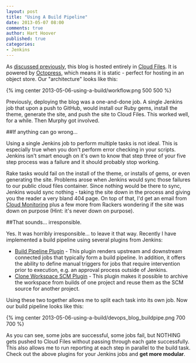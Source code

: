 ```yaml
---
layout: post
title: "Using A Build Pipeline"
date: 2013-05-07 08:00
comments: true
author: Hart Hoover
published: true
categories:
- Jenkins
---
```

As [discussed previously](http://devops.rackspace.com/the-new-devops-blog.html), this blog is hosted entirely in [Cloud Files](http://www.rackspace.com/cloud/files/). It is powered by [Octopress](http://octopress.org), which means it is static - perfect for hosting in an object store. Our "architecture" looks like this:

{% img center 2013-05-06-using-a-build/workflow.png 500 500 %}

Previously, deploying the blog was a one-and-done job. A single Jenkins job that upon a push to GitHub, would install our Ruby gems, install the theme, generate the site, and push the site to Cloud Files. This worked well, for a while. Then Murphy got involved.<!--More-->

##If anything can go wrong...

Using a single Jenkins job to perform multiple tasks is not ideal. This is especially true when you don't perform error checking in your scripts. Jenkins isn't smart enough on it's own to know that step three of your five step process was a failure and it should probably stop working.

Rake tasks would fail on the install of the theme, or installs of gems, or even generating the site. Problems arose when Jenkins would sync those failures to our public cloud files container. Since nothing would be there to sync, Jenkins would sync nothing - taking the site down in the process and giving you the reader a very bland 404 page. On top of that, I'd get an email from [Cloud Monitoring](http://www.rackspace.com/cloud/monitoring/) plus a few more from Rackers wondering if the site was down on purpose (Hint: it's never down on purpose).

##That sounds... irresponsible.

Yes. It was horribly irresponsible... to leave it that way. Recently I have implemented a build pipeline using several plugins from Jenkins:

* [Build Pipeline Plugin](https://github.com/jenkinsci/build-pipeline-plugin) - This plugin renders upstream and downstream connected jobs that typically form a build pipeline. In addition, it offers the ability to define manual triggers for jobs that require intervention prior to execution, e.g. an approval process outside of Jenkins.
* [Clone Workspace SCM Plugin](https://wiki.jenkins-ci.org/display/JENKINS/Clone+Workspace+SCM+Plugin) - This plugin makes it possible to archive the workspace from builds of one project and reuse them as the SCM source for another project.

Using these two together allows me to split each task into its own job. Now our build pipeline looks like this:

{% img center 2013-05-06-using-a-build/devops_blog_buildpipe.png 700 700 %}

As you can see, some jobs are successful, some jobs fail, but NOTHING gets pushed to Cloud Files without passing through each gate successfully. This also allows me to run reporting at each step in parallel to the build task. Check out the above plugins for your Jenkins jobs and **get more modular**.